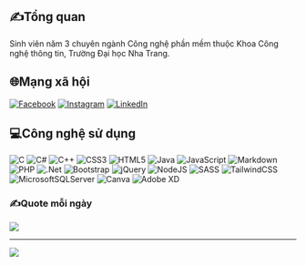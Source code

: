## ✍️Tổng quan
Sinh viên năm 3 chuyên ngành Công nghệ phần mềm thuộc Khoa Công nghệ thông tin, Trường Đại học Nha Trang.
## 🌐Mạng xã hội
[![Facebook](https://img.shields.io/badge/Facebook-%231877F2.svg?logo=Facebook&logoColor=white)](https://www.facebook.com/linh.sama.50/) [![Instagram](https://img.shields.io/badge/Instagram-%23E4405F.svg?logo=Instagram&logoColor=white)](https://www.instagram.com/_lvlinh/) [![LinkedIn](https://img.shields.io/badge/LinkedIn-%230077B5.svg?logo=linkedin&logoColor=white)](https://www.linkedin.com/in/linh-l%C6%B0%C6%A1ng-679ba9275/) 

## 💻Công nghệ sử dụng
![C](https://img.shields.io/badge/c-%2300599C.svg?style=for-the-badge&logo=c&logoColor=white) ![C#](https://img.shields.io/badge/c%23-%23239120.svg?style=for-the-badge&logo=c-sharp&logoColor=white) ![C++](https://img.shields.io/badge/c++-%2300599C.svg?style=for-the-badge&logo=c%2B%2B&logoColor=white) ![CSS3](https://img.shields.io/badge/css3-%231572B6.svg?style=for-the-badge&logo=css3&logoColor=white) ![HTML5](https://img.shields.io/badge/html5-%23E34F26.svg?style=for-the-badge&logo=html5&logoColor=white) ![Java](https://img.shields.io/badge/java-%23ED8B00.svg?style=for-the-badge&logo=java&logoColor=white) ![JavaScript](https://img.shields.io/badge/javascript-%23323330.svg?style=for-the-badge&logo=javascript&logoColor=%23F7DF1E) ![Markdown](https://img.shields.io/badge/markdown-%23000000.svg?style=for-the-badge&logo=markdown&logoColor=white) ![PHP](https://img.shields.io/badge/php-%23777BB4.svg?style=for-the-badge&logo=php&logoColor=white) ![.Net](https://img.shields.io/badge/.NET-5C2D91?style=for-the-badge&logo=.net&logoColor=white) ![Bootstrap](https://img.shields.io/badge/bootstrap-%23563D7C.svg?style=for-the-badge&logo=bootstrap&logoColor=white) ![jQuery](https://img.shields.io/badge/jquery-%230769AD.svg?style=for-the-badge&logo=jquery&logoColor=white) ![NodeJS](https://img.shields.io/badge/node.js-6DA55F?style=for-the-badge&logo=node.js&logoColor=white) ![SASS](https://img.shields.io/badge/SASS-hotpink.svg?style=for-the-badge&logo=SASS&logoColor=white) ![TailwindCSS](https://img.shields.io/badge/tailwindcss-%2338B2AC.svg?style=for-the-badge&logo=tailwind-css&logoColor=white) ![MicrosoftSQLServer](https://img.shields.io/badge/Microsoft%20SQL%20Sever-CC2927?style=for-the-badge&logo=microsoft%20sql%20server&logoColor=white) ![Canva](https://img.shields.io/badge/Canva-%2300C4CC.svg?style=for-the-badge&logo=Canva&logoColor=white) ![Adobe XD](https://img.shields.io/badge/Adobe%20XD-470137?style=for-the-badge&logo=Adobe%20XD&logoColor=#FF61F6)

### ✍️Quote mỗi ngày
![](https://quotes-github-readme.vercel.app/api?type=horizontal&theme=radical)



---
[![](https://visitcount.itsvg.in/api?id=lvlinh45&label=Profile%20Views&color=9&icon=5&pretty=false)](https://visitcount.itsvg.in)
